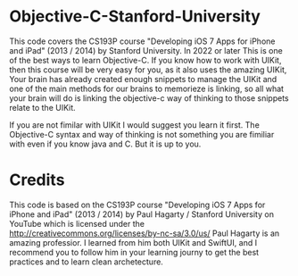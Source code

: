 # Objective-C-Stanford-University

This code covers the CS193P course "Developing iOS 7 Apps for iPhone and iPad" (2013 / 2014) by Stanford University.
In 2022 or later This is one of the best ways to learn Objective-C.
If you know how to work with UIKit, then this course will be very easy for you, as it also uses the amazing UIKit,
Your brain has already created enough snippets to manage the UIKit and one of the main methods for our brains to 
memorieze is linking, so all what your brain will do is linking the objective-c way of thinking to those snippets 
relate to the UIKit. 

If you are not fimilar with UIKit I would suggest you learn it first. The Objective-C syntax and way of thinking
is not something you are fimiliar with even if you know java and C. But it is up to you. 

# Credits
This code is based on the CS193P course "Developing iOS 7 Apps for iPhone and iPad" (2013 / 2014) by Paul Hagarty / Stanford University on YouTube which is licensed under the http://creativecommons.org/licenses/by-nc-sa/3.0/us/ 
Paul Hagarty is an amazing professior. I learned from him both UIKit and SwiftUI, and I recommend you to follow him in your learning journy to get the best practices and to learn clean archetecture. 



